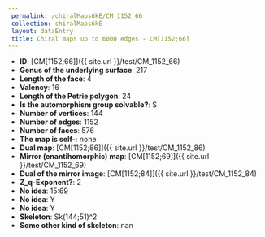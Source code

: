 ```yaml
--- 
 permalink: /chiralMaps6kE/CM_1152_66 
 collection: chiralMaps6kE
 layout: dataEntry
 title: Chiral maps up to 6000 edges - CM[1152;66]
---
```


- **ID**: [CM[1152;66]]({{ site.url }}/test/CM_1152_66)
- **Genus of the underlying surface**: 217
- **Length of the face**: 4
- **Valency**: 16
- **Length of the Petrie polygon**: 24
- **Is the automorphism group solvable?**: S
- **Number of vertices**: 144
- **Number of edges**: 1152
- **Number of faces**: 576
- **The map is self-**: none
- **Dual map**: [CM[1152;86]]({{ site.url }}/test/CM_1152_86)
- **Mirror (enantihomorphic) map**: [CM[1152;69]]({{ site.url }}/test/CM_1152_69)
- **Dual of the mirror image**: [CM[1152;84]]({{ site.url }}/test/CM_1152_84)
- **Z_q-Exponent?**: 2
- **No idea**:  15:69
- **No idea**: Y
- **No idea**: Y
- **Skeleton**: Sk(144;51)^2
- **Some other kind of skeleton**: nan
